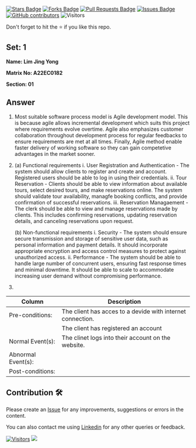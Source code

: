 <a href="https://github.com/drshahizan/learn-php/stargazers"><img src="https://img.shields.io/github/stars/drshahizan/learn-php" alt="Stars Badge"/></a>
<a href="https://github.com/drshahizan/learn-php/network/members"><img src="https://img.shields.io/github/forks/drshahizan/learn-php" alt="Forks Badge"/></a>
<a href="https://github.com/drshahizan/learn-php/pulls"><img src="https://img.shields.io/github/issues-pr/drshahizan/learn-php" alt="Pull Requests Badge"/></a>
<a href="https://github.com/drshahizan/learn-php/issues"><img src="https://img.shields.io/github/issues/drshahizan/learn-php" alt="Issues Badge"/></a>
<a href="https://github.com/drshahizan/learn-php/graphs/contributors"><img alt="GitHub contributors" src="https://img.shields.io/github/contributors/drshahizan/learn-php?color=2b9348"></a>
![Visitors](https://api.visitorbadge.io/api/visitors?path=https%3A%2F%2Fgithub.com%2Fdrshahizan%2Fsoftware-engineering&labelColor=%23d9e3f0&countColor=%23697689&style=flat)

Don't forget to hit the :star: if you like this repo.

## Set: 1

**Name: Lim Jing Yong**

**Matrix No: A22EC0182**

**Section: 01**

## Answer
1. Most suitable software process model is Agile development model. This is because agile allows incremental development which suits this project where requirements evolve overtime. Agile also emphasizes customer collaboration throughout development process for regular feedbacks to ensure requirements are met at all times. Finally, Agile method enable faster delivery of working software so they can gain competetive advantages in the market sooner. 

2. (a) Functional requirements
  i. User Registration and Authentication - The system should allow clients to register and create and account. Registered users should be able to log in using their credentials.
  ii. Tour Reservation - Clients should be able to view information about available tours, select desired tours, and make reservations online. The system should validate tour availability, managfe booking conflicts, and provide confirmation of successful reservations. 
  iii.  Reservation Managaement - The clerk should be able to view and manage reservations made by clients. This includes confirming reservations, updating reservation details, and canceling reservations upon request.
  
   (b) Non-functional requirements
  i. Security - The system should ensure secure transmission and storage of sensitive user data, such as personal information and payment details. It should incorporate appropriate encryption and access control measures to protect against unauthorized access.
  ii. Performance - The system should be able to handle large number of concurrent users, ensuring fast response times and minimal downtime. It should be able to scale to accommodate increasing user demand without compromising performance.

3.  
| Column | Description |
|--------|-------------|
| Pre-conditions: | The client has acces to a devide with internet connection. |
|| The client has registered an account |
| Normal Event(s): | The clinet logs into their account on the website. |
| Abnormal Event(s): |  |
| Post-conditions: |  |



## Contribution 🛠️
Please create an [Issue](https://github.com/drshahizan/learn-php/issues) for any improvements, suggestions or errors in the content.

You can also contact me using [Linkedin](https://www.linkedin.com/in/drshahizan/) for any other queries or feedback.

[![Visitors](https://api.visitorbadge.io/api/visitors?path=https%3A%2F%2Fgithub.com%2Fdrshahizan&labelColor=%23697689&countColor=%23555555&style=plastic)](https://visitorbadge.io/status?path=https%3A%2F%2Fgithub.com%2Fdrshahizan)
![](https://hit.yhype.me/github/profile?user_id=81284918)

